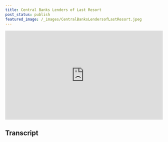 ```yaml
---
title: Central Banks Lenders of Last Resort
post_status: publish
featured_image: /_images/CentralBanksLendersofLastResort.jpeg
---
```


<div style="padding:56.25% 0 0 0;position:relative;"><iframe src="https://player.vimeo.com/video/845535944?badge=0&amp;autopause=0&amp;player_id=0&amp;app_id=58479" frameborder="0" allow="autoplay; fullscreen; picture-in-picture" allowfullscreen style="position:absolute;top:0;left:0;width:100%;height:100%;" title="007 Central Banks as Lenders of Last Resort"></iframe></div>

<div style="margin-bottom:30px;"></div>

## Transcript

